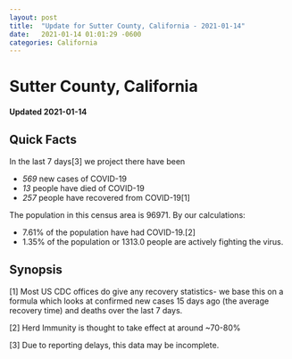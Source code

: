 ```yaml
---
layout: post
title:  "Update for Sutter County, California - 2021-01-14"
date:   2021-01-14 01:01:29 -0600
categories: California
---
```


# Sutter County, California
#### Updated 2021-01-14

## Quick Facts

In the last 7 days[3] we project there have been
- *569* new cases of COVID-19
- *13* people have died of COVID-19
- *257* people have recovered from COVID-19[1]

The population in this census area is 96971. By our calculations:
- 7.61% of the population have had COVID-19.[2]
- 1.35% of the population or 1313.0 people are actively fighting the virus.

## Synopsis




[1] Most US CDC offices do give any recovery statistics- we base this on a formula which looks at confirmed new cases
15 days ago (the average recovery time) and deaths over the last 7 days.

[2] Herd Immunity is thought to take effect at around ~70-80%

[3] Due to reporting delays, this data may be incomplete.
 
    
